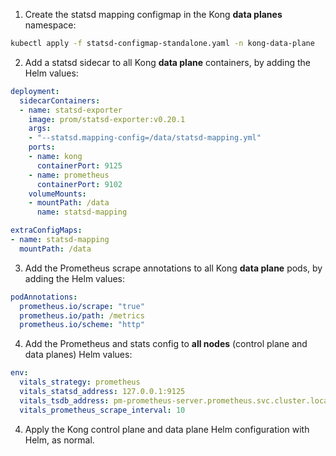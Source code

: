 1. Create the statsd mapping configmap in the Kong **data planes** namespace:

```sh
kubectl apply -f statsd-configmap-standalone.yaml -n kong-data-plane
```

2. Add a statsd sidecar to all Kong **data plane** containers, by adding the Helm values:

```yaml
deployment:
  sidecarContainers:
  - name: statsd-exporter
    image: prom/statsd-exporter:v0.20.1
    args:
    - "--statsd.mapping-config=/data/statsd-mapping.yml"
    ports:
    - name: kong
      containerPort: 9125
    - name: prometheus
      containerPort: 9102
    volumeMounts:
    - mountPath: /data
      name: statsd-mapping

extraConfigMaps:
- name: statsd-mapping
  mountPath: /data
```

3. Add the Prometheus scrape annotations to all Kong **data plane** pods, by adding the Helm values:

```yaml
podAnnotations:
  prometheus.io/scrape: "true"
  prometheus.io/path: /metrics
  prometheus.io/scheme: "http"
```

4. Add the Prometheus and stats config to **all nodes** (control plane and data planes) Helm values:

```yaml
env:
  vitals_strategy: prometheus
  vitals_statsd_address: 127.0.0.1:9125
  vitals_tsdb_address: pm-prometheus-server.prometheus.svc.cluster.local:80
  vitals_prometheus_scrape_interval: 10
```

4. Apply the Kong control plane and data plane Helm configuration with Helm, as normal.
